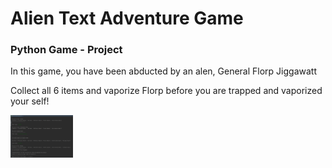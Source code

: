 <h1>Alien Text Adventure Game</h1>
<h3>Python Game - Project</h3>

<p>In this game, you have been abducted by an alen, General Florp Jiggawatt</p>
<p>Collect all 6 items and vaporize Florp before you are trapped and vaporized your self!</p>

<img src = "alien_output.PNG" alt = "Output of program" style = "width:100px; height:100;">
